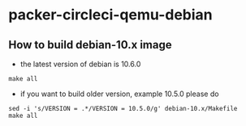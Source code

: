# packer-circleci-qemu-debian

## How to build debian-10.x image 

- the latest version of debian is 10.6.0
```
make all
```
- if you want to build older version, example 10.5.0 please do 

```
sed -i 's/VERSION = .*/VERSION = 10.5.0/g' debian-10.x/Makefile
make all
```
